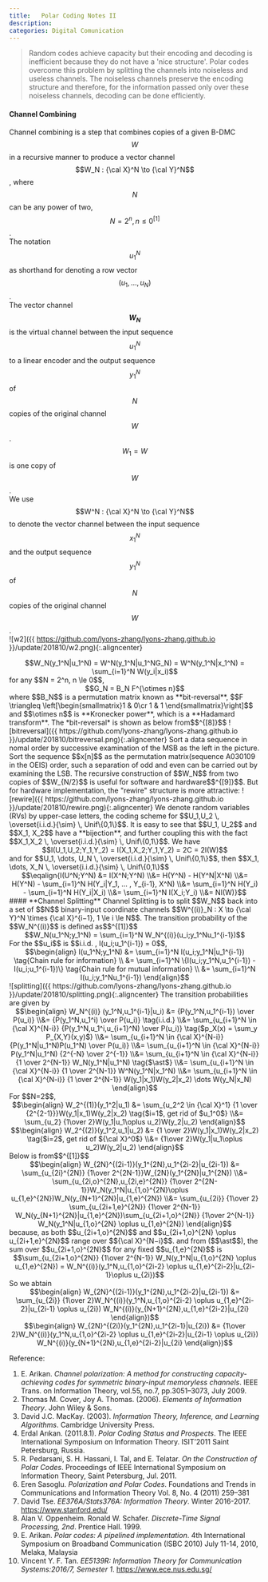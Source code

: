 ```yaml
---
title:   Polar Coding Notes II
description: 
categories: Digital Comunication
---
```


>  Random codes achieve capacity but their encoding and decoding is inefficient because they do not have a 'nice structure'. Polar codes overcome this problem by splitting the channels into noiseless and useless channels. The noiseless channels preserve the encoding structure and therefore, for the information passed only over these noiseless channels, decoding can be done efficiently.
  
#### **Channel Combining**  
Channel combining is a step that combines copies of a given B-DMC $$W$$ in a recursive manner to produce a vector channel $$W_N : {\cal X}^N \to {\cal Y}^N$$, where $$N$$ can be any power of two, $$N=2^n, n\le0^{[1]}$$.  
The notation $$u_1^N$$ as shorthand for denoting a row vector $$(u_1, \dots , u_N)$$.  
The vector channel **$$W_N$$** is the virtual channel between the input sequence $$u_1^N$$ to a linear encoder and the output sequence $$y^N_1$$ of $$N$$ copies of the original channel $$W$$. $$W_1 = W$$ is one copy of $$W$$.  
We use $$W^N : {\cal X}^N \to {\cal Y}^N$$ to denote the vector channel between the input sequence $$x_1^N$$ and the output sequence $$y_1^N$$ of $$N$$ copies of the original channel $$W$$.  
![w2]({{ https://github.com/lyons-zhang/lyons-zhang.github.io }}/update/201810/w2.png){:.aligncenter}   
<center>$$W_N(y_1^N|u_1^N) = W^N(y_1^N|u_1^NG_N) = W^N(y_1^N|x_1^N) = \sum_{i=1}^N W(y_i|x_i)$$</center>  
for any $$N = 2^n, n \le 0$$,  
<center>$$G_N = B_N F^{\otimes n}$$</center>  
where $$B_N$$ is a permutation matrix known as **bit-reversal**, $$F \triangleq \left[\begin{smallmatrix}1 & 0\cr 1 & 1 \end{smallmatrix}\right]$$ and $$\otimes n$$ is **Kronecker power**, which is a **Hadamard transform**.  
The *bit-reversal* is shown as below from$$^{[8]}$$  
![bitreversal]({{ https://github.com/lyons-zhang/lyons-zhang.github.io }}/update/201810/bitreversal.png){:.aligncenter}   
Sort a data sequence in nomal order by successive examination of the MSB as the left in the picture.  
Sort the sequence $$x[n]$$ as the permutation matrix(sequence A030109 in the OEIS) order, such a separation of odd and even can be carried out by examining the LSB.  
The recursive construction of $$W_N$$ from two copies of $$W_{N/2}$$ is useful for software and hardware$$^{[9]}$$. But for hardware implementation, the "rewire" structure is more attractive:  
![rewire]({{ https://github.com/lyons-zhang/lyons-zhang.github.io }}/update/201810/rewire.png){:.aligncenter}  
We denote random variables (RVs) by upper-case letters, the coding scheme for $$U_1,U_2 \, \overset{i.i.d.}{\sim} \, Unif\{0,1\}$$.  
It is easy to see that $$U_1, U_2$$ and $$X_1, X_2$$ have a **bijection**, and further coupling this with the fact $$X_1,X_2 \, \overset{i.i.d.}{\sim} \, Unif\{0,1\}$$. We have  
<center>$$I(U_1,U_2;Y_1,Y_2) = I(X_1,X_2;Y_1,Y_2) = 2C = 2I(W)$$</center>  
and for $$U_1, \dots, U_N \, \overset{i.i.d.}{\sim} \, Unif\{0,1\}$$, then $$X_1, \dots, X_N \, \overset{i.i.d.}{\sim} \, Unif\{0,1\}$$   
<center>$$\eqalign{I(U^N;Y^N) &= I(X^N;Y^N) \\&= H(Y^N) - H(Y^N|X^N) \\&= H(Y^N) - \sum_{i=1}^N H(Y_i|Y_1, ... , Y_{i-1}, X^N) \\&= \sum_{i=1}^N H(Y_i) - \sum_{i=1}^N H(Y_i|X_i) \\&= \sum_{i=1}^N I(X_i;Y_i) \\&= NI(W)}$$</center>  
#### **Channel Splitting**  
Channel Splitting is to split $$W_N$$ back into a set of $$N$$ binary-input coordinate channels $$W^{(i)}_N : X \to {\cal Y}^N \times {\cal X}^{i−1}, 1 \le i \le N$$.  
The transition probability of the $$W_N^{(i)}$$ is defined as$$^{[1]}$$  
<center>$$W_N(u_1^N;y_1^N) = \sum_{i=1}^N W_N^{(i)}(u_i;y_1^Nu_1^{i-1})$$</center>  
For the $$u_i$$ is $$i.i.d. , I(u_i;u_1^{i-1}) = 0$$,  
<center>$$\begin{align} I(u_1^N;y_1^N) &= \sum_{i=1}^N I(u_i;y_1^N|u_1^{i-1}) \tag{Chain rule for information} \\ &= \sum_{i=1}^N \{I(u_i;y_1^N,u_1^{i-1}) - I(u_i;u_1^{i-1})\} \tag{Chain rule for mutual information} \\ &= \sum_{i=1}^N I(u_i;y_1^Nu_1^{i-1}) \end{align}$$</center>  
![splitting]({{ https://github.com/lyons-zhang/lyons-zhang.github.io }}/update/201810/splitting.png){:.aligncenter}  
The transition probabilities are given by  
<center>$$\begin{align} W_N^{(i)} (y_1^N,u_1^{i-1}|u_i) &= {P(y_1^N,u_1^{i-1}) \over P(u_i)} \\&= {P(y_1^N,u_1^i) \over P(u_i)} \tag{i.i.d.} \\&= \sum_{u_{i+1}^N \in {\cal X}^{N-i}} {P(y_1^N,u_1^i,u_{i+1}^N) \over P(u_i)} \tag{$p_X(x) = \sum_y P_{X,Y}(x,y)$} \\&= \sum_{u_{i+1}^N \in {\cal X}^{N-i}} {P(y_1^N|u_1^N)P(u_1^N) \over P(u_i)} \\&= \sum_{u_{i+1}^N \in {\cal X}^{N-i}} P(y_1^N|u_1^N) {2^{-N} \over 2^{-1}} \\&= \sum_{u_{i+1}^N \in {\cal X}^{N-i}} {1 \over 2^{N-1}} W_N(y_1^N|u_1^N) \tag{$\ast$} \\&= \sum_{u_{i+1}^N \in {\cal X}^{N-i}} {1 \over 2^{N-1}} W^N(y_1^N|x_1^N) \\&= \sum_{u_{i+1}^N \in {\cal X}^{N-i}} {1 \over 2^{N-1}} W(y_1|x_1)W(y_2|x_2) \dots W(y_N|x_N) \end{align}$$</center>  
For $$N=2$$,  
<center>$$\begin{align} W_2^{(1)}(y_1^2|u_1) &= \sum_{u_2^2 \in {\cal X}^1} {1 \over {2^{2-1}}}W(y_1|x_1)W(y_2|x_2) \tag{$i=1$, get rid of $u_1^0$} \\&= \sum_{u_2} {1\over 2}W(y_1|u_1\oplus u_2)W(y_2|u_2) \end{align}$$</center>  
<center>$$\begin{align} W_2^{(2)}(y_1^2,u_1|u_2) &=  {1 \over 2}W(y_1|x_1)W(y_2|x_2) \tag{$i=2$, get rid of ${\cal X}^0$} \\&= {1\over 2}W(y_1|u_1\oplus u_2)W(y_2|u_2) \end{align}$$</center>  
Below is from$$^{[1]}$$  
<center>$$\begin{align} W_{2N}^{(2i-1)}(y_1^{2N},u_1^{2i-2}|u_{2i-1}) &=  \sum_{u_{2i}^{2N}} {1\over 2^{2N-1}}W_{2N}(y_1^{2N}|u_1^{2N}) \\&= \sum_{u_{2i,o}^{2N},u_{2i,e}^{2N}} {1\over 2^{2N-1}}W_N(y_1^N|u_{1,o}^{2N}\oplus u_{1,e}^{2N})W_N(y_{N+1}^{2N}|u_{1,e}^{2N}) \\&= \sum_{u_{2i}} {1\over 2} \sum_{u_{2i+1,e}^{2N}} {1\over 2^{N-1}} W_N(y_{N+1}^{2N}|u_{1,e}^{2N})\sum_{u_{2i+1,o}^{2N}} {1\over 2^{N-1}} W_N(y_1^N|u_{1,o}^{2N} \oplus u_{1,e}^{2N}) \end{align}$$</center>  
because, as both $$u_{2i+1,o}^{2N}$$ and $$u_{2i+1,o}^{2N} \oplus u_{2i+1,e}^{2N}$$ range over $${\cal X}^{N−i}$$. and from ($$\ast$$), the sum over $$u_{2i+1,o}^{2N}$$ for any fixed $$u_{1,e}^{2N}$$ is  
<center>$$\sum_{u_{2i+1,o}^{2N}} {1\over 2^{N-1}} W_N(y_1^N|u_{1,o}^{2N} \oplus u_{1,e}^{2N}) = W_N^{(i)}(y_1^N,u_{1,o}^{2i-2} \oplus u_{1,e}^{2i-2}|u_{2i-1}\oplus u_{2i})$$</center>  
So we abtain  
<center>$$\begin{align} W_{2N}^{(2i-1)}(y_1^{2N},u_1^{2i-2}|u_{2i-1}) &=  \sum_{u_{2i}} {1\over 2}W_N^{(i)}(y_1^N,u_{1,o}^{2i-2} \oplus u_{1,e}^{2i-2}|u_{2i-1} \oplus u_{2i}) W_N^{(i)}(y_{N+1}^{2N},u_{1,e}^{2i-2}|u_{2i} \end{align})$$</center>  
<center>$$\begin{align} W_{2N}^{(2i)}(y_1^{2N},u_1^{2i-1}|u_{2i}) &=  {1\over 2}W_N^{(i)}(y_1^N,u_{1,o}^{2i-2} \oplus u_{1,e}^{2i-2}|u_{2i-1} \oplus u_{2i}) W_N^{(i)}(y_{N+1}^{2N},u_{1,e}^{2i-2}|u_{2i} \end{align})$$</center>  
  
Reference:  
1. E. Arikan. *Channel polarization: A method for constructing capacity-achieving codes for symmetric binary-input memoryless channels*. IEEE Trans. on Information Theory, vol.55, no.7, pp.3051–3073, July 2009.  
2. Thomas M. Cover, Joy A. Thomas. (2006). *Elements of Information Theory*. John Wiley & Sons. 
3. David J.C. MacKay. (2003). *Information Theory, Inference, and Learning Algorithms*. Cambridge University Press.  
4. Erdal Arıkan. (2011.8.1). *Polar Coding Status and Prospects*. The IEEE International Symposium on Information Theory. ISIT’2011 Saint Petersburg, Russia.  
5. R. Pedarsani, S. H. Hassani, I. Tal, and E. Telatar. *On the Construction of Polar Codes*. Proceedings of IEEE International Symposium on Information Theory, Saint Petersburg, Jul. 2011.  
6. Eren Sasoglu. *Polarization and Polar Codes*. Foundations and Trends in Communications and Information Theory Vol. 8, No. 4 (2011) 259–381
7. David Tse. *EE376A/Stats376A: Information Theory*. Winter 2016-2017. https://www.stanford.edu/  
8. Alan V. Oppenheim. Ronald W. Schafer. *Discrete-Time Signal Processing, 2nd*. Prentice Hall. 1999.  
9. E. Arikan. *Polar codes: A pipelined implementation*. 4th International Symposium on Broadband Communication (ISBC 2010) July 11-14, 2010, Melaka, Malaysia  
10. Vincent Y. F. Tan. *EE5139R: Information Theory for Communication Systems:2016/7, Semester 1*. https://www.ece.nus.edu.sg/  

